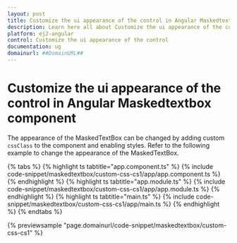 ```yaml
---
layout: post
title: Customize the ui appearance of the control in Angular Maskedtextbox component | Syncfusion
description: Learn here all about Customize the ui appearance of the control in Syncfusion Angular Maskedtextbox component of Syncfusion Essential JS 2 and more.
platform: ej2-angular
control: Customize the ui appearance of the control 
documentation: ug
domainurl: ##DomainURL##
---
```


# Customize the ui appearance of the control in Angular Maskedtextbox component

The appearance of the MaskedTextBox can be changed by adding custom `cssClass` to the component and enabling styles.
Refer to the following example to change the appearance of the MaskedTextBox.

{% tabs %}
{% highlight ts tabtitle="app.component.ts" %}
{% include code-snippet/maskedtextbox/custom-css-cs1/app/app.component.ts %}
{% endhighlight %}
{% highlight ts tabtitle="app.module.ts" %}
{% include code-snippet/maskedtextbox/custom-css-cs1/app/app.module.ts %}
{% endhighlight %}
{% highlight ts tabtitle="main.ts" %}
{% include code-snippet/maskedtextbox/custom-css-cs1/app/main.ts %}
{% endhighlight %}
{% endtabs %}
  
{% previewsample "page.domainurl/code-snippet/maskedtextbox/custom-css-cs1" %}